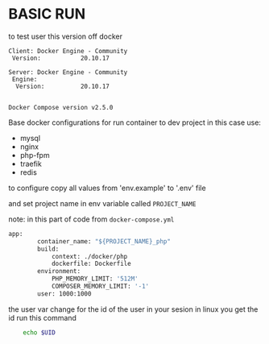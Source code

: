 # BASIC RUN 
to test user this version off docker
```
Client: Docker Engine - Community
 Version:           20.10.17
 
Server: Docker Engine - Community
 Engine:
  Version:          20.10.17
  
```
```
Docker Compose version v2.5.0
```

Base docker configurations for run container to dev project in this case use:
 - mysql
 - nginx
 - php-fpm
 - traefik
 - redis

to configure copy all values from 'env.example' to '.env' file

and set project name in env variable called `PROJECT_NAME`

note:
in this part of code from `docker-compose.yml`

```dockerfile
app:
        container_name: "${PROJECT_NAME}_php"
        build:
            context: ./docker/php
            dockerfile: Dockerfile
        environment:
            PHP_MEMORY_LIMIT: '512M'
            COMPOSER_MEMORY_LIMIT: '-1'
        user: 1000:1000
```
the user var change for the id of the user in your sesion
in linux you get the id run this command
```bash
    echo $UID
```
